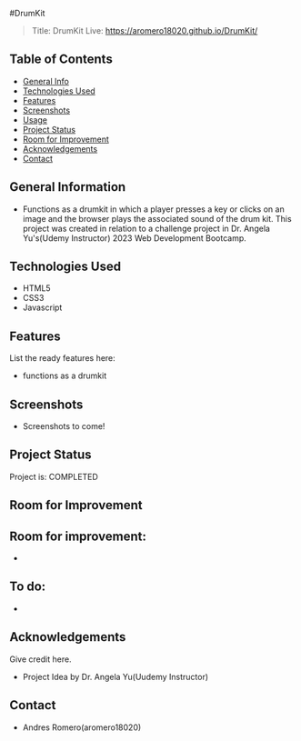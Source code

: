 #DrumKit
> Title: DrumKit
> Live:  https://aromero18020.github.io/DrumKit/

## Table of Contents
* [General Info](#general-information)
* [Technologies Used](#technologies-used)
* [Features](#features)
* [Screenshots](#screenshots)
* [Usage](#usage)
* [Project Status](#project-status)
* [Room for Improvement](#room-for-improvement)
* [Acknowledgements](#acknowledgements)
* [Contact](#contact)


## General Information
- Functions as a drumkit in which a player presses a key or clicks on an image and the browser plays the associated sound of the drum kit. This project was created in relation to a challenge project in Dr. Angela Yu's(Udemy Instructor) 2023 Web Development Bootcamp. 


## Technologies Used
- HTML5
- CSS3
- Javascript


## Features
List the ready features here:
- functions as a drumkit


## Screenshots
 - Screenshots to come!


## Project Status
Project is: COMPLETED

## Room for Improvement

Room for improvement:
- 
- 

To do:
-
-



## Acknowledgements
Give credit here.
- Project Idea by Dr. Angela Yu(Uudemy Instructor)


## Contact
- Andres Romero(aromero18020)
